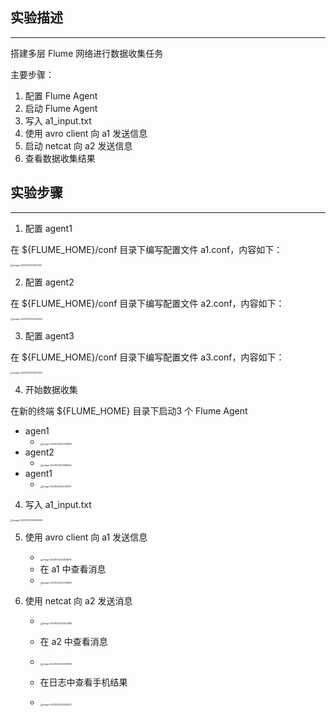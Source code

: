 ## 实验描述

----

搭建多层 Flume ⽹络进⾏数据收集任务

主要步骤：

1. 配置 Flume Agent
2. 启动 Flume Agent
3. 写入 a1_input.txt
4. 使用 avro client 向 a1 发送信息
5. 启动 netcat 向 a2 发送信息
6. 查看数据收集结果



## 实验步骤

---

1. 配置 agent1

在 ${FLUME_HOME}/conf ⽬录下编写配置⽂件 a1.conf，内容如下：

<img src="https://wangleidetuchuang.oss-cn-beijing.aliyuncs.com/img/image-20221031220157363.png" alt="image-20221031220157363" style="zoom:25%;" />

2. 配置 agent2

在 ${FLUME_HOME}/conf ⽬录下编写配置⽂件 a2.conf，内容如下：

<img src="https://wangleidetuchuang.oss-cn-beijing.aliyuncs.com/img/image-20221031220244654.png" alt="image-20221031220244654" style="zoom:25%;" />

3. 配置 agent3

在 ${FLUME_HOME}/conf ⽬录下编写配置⽂件 a3.conf，内容如下：

<img src="https://wangleidetuchuang.oss-cn-beijing.aliyuncs.com/img/image-20221031220330390.png" alt="image-20221031220330390" style="zoom:25%;" />

4. 开始数据收集

在新的终端 ${FLUME_HOME} ⽬录下启动3 个 Flume Agent

- agen1
  - <img src="https://wangleidetuchuang.oss-cn-beijing.aliyuncs.com/img/image-20221031220628587.png" alt="image-20221031220628587" style="zoom:25%;" />
- agent2
  - <img src="https://wangleidetuchuang.oss-cn-beijing.aliyuncs.com/img/image-20221031221938545.png" alt="image-20221031221938545" style="zoom:25%;" />
- agent1
  - <img src="https://wangleidetuchuang.oss-cn-beijing.aliyuncs.com/img/image-20221031222028178.png" alt="image-20221031222028178" style="zoom:25%;" />

4. 写入 a1_input.txt

<img src="https://wangleidetuchuang.oss-cn-beijing.aliyuncs.com/img/image-20221031220949286.png" alt="image-20221031220949286" style="zoom:25%;" />

5. 使用 avro client 向 a1 发送信息
   - <img src="https://wangleidetuchuang.oss-cn-beijing.aliyuncs.com/img/image-20221031221223678.png" alt="image-20221031221223678" style="zoom:25%;" />
   - 在 a1 中查看消息
   - <img src="https://wangleidetuchuang.oss-cn-beijing.aliyuncs.com/img/image-20221031222210966.png" alt="image-20221031222210966" style="zoom:25%;" />

6. 使用 netcat 向 a2 发送消息

   - <img src="https://wangleidetuchuang.oss-cn-beijing.aliyuncs.com/img/image-20221031222422583.png" alt="image-20221031222422583" style="zoom:25%;" />

   - 在 a2  中查看消息
   - <img src="https://wangleidetuchuang.oss-cn-beijing.aliyuncs.com/img/image-20221031222508576.png" alt="image-20221031222508576" style="zoom:25%;" />
   - 在日志中查看手机结果
   - <img src="https://wangleidetuchuang.oss-cn-beijing.aliyuncs.com/img/image-20221031222615202.png" alt="image-20221031222615202" style="zoom:25%;" />




